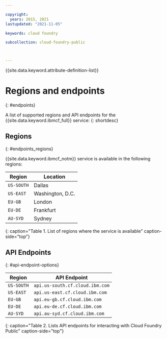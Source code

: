 ```yaml
---

copyright:
  years: 2015, 2021
lastupdated: "2021-11-05"

keywords: cloud foundry

subcollection: cloud-foundry-public



---
```



{{site.data.keyword.attribute-definition-list}}

# Regions and endpoints
{: #endpoints}

A list of supported regions and API endpoints for the {{site.data.keyword.ibmcf_full}} service:
{: shortdesc}

## Regions
{: #endpoints_regions}

{{site.data.keyword.ibmcf_notm}} service is available in the following regions:

| Region                | Location  |
|-----------------------|-----------|
| `US-SOUTH`            | Dallas    |
| `US-EAST`             | Washington, D.C.|
| `EU-GB`               | London    |
| `EU-DE`               | Frankfurt |
| `AU-SYD`              | Sydney    |
{: caption="Table 1. List of regions where the service is available" caption-side="top"}

## API Endpoints
{: #api-endpoint-options}

| Region        | API Endpoint                    |
| ------------- | ------------------------------- |
| `US-SOUTH`    | `api.us-south.cf.cloud.ibm.com` |
| `US-EAST`     | `api.us-east.cf.cloud.ibm.com`  |
| `EU-GB`       | `api.eu-gb.cf.cloud.ibm.com`    |
| `EU-DE`       | `api.eu-de.cf.cloud.ibm.com`    |
| `AU-SYD`      | `api.au-syd.cf.cloud.ibm.com`   |
{: caption="Table 2. Lists API endpoints for interacting with Cloud Foundry Public" caption-side="top"}


